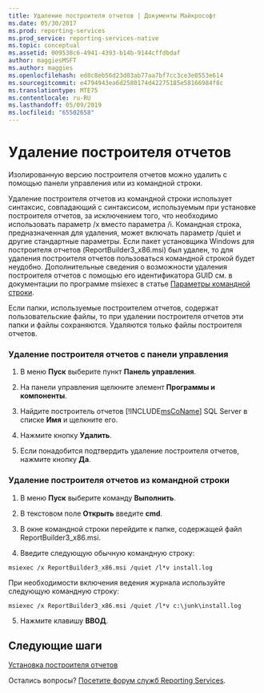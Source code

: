 ```yaml
---
title: Удаление построителя отчетов | Документы Майкрософт
ms.date: 05/30/2017
ms.prod: reporting-services
ms.prod_service: reporting-services-native
ms.topic: conceptual
ms.assetid: 009538c6-4941-4393-b14b-9144cffdbdaf
author: maggiesMSFT
ms.author: maggies
ms.openlocfilehash: ed8c8eb56d23d03ab77aa7bf7cc3ce3e0553e614
ms.sourcegitcommit: e4794943ea6d2580174d42275185e58166984f8c
ms.translationtype: MTE75
ms.contentlocale: ru-RU
ms.lasthandoff: 05/09/2019
ms.locfileid: "65502658"
---
```

# <a name="uninstall-report-builder"></a>Удаление построителя отчетов

Изолированную версию построителя отчетов можно удалить с помощью панели управления или из командной строки.

Удаление построителя отчетов из командной строки использует синтаксис, совпадающий с синтаксисом, используемым при установке построителя отчетов, за исключением того, что необходимо использовать параметр /x вместо параметра /i. Командная строка, предназначенная для удаления, может включать параметр /quiet и другие стандартные параметры. Если пакет установщика Windows для построителя отчетов (ReportBuilder3_x86.msi) был удален, то для удаления построителя отчетов пользоваться командной строкой будет неудобно. Дополнительные сведения о возможности удаления построителя отчетов с помощью его идентификатора GUID см. в документации по программе msiexec в статье [Параметры командной строки](/windows/desktop/Msi/command-line-options).  

Если папки, используемые построителем отчетов, содержат пользовательские файлы, то при удалении построителя отчетов эти папки и файлы сохраняются. Удаляются только файлы построителя отчетов.  

### <a name="to-uninstall-report-builder-from-the-control-panel"></a>Удаление построителя отчетов с панели управления

1.  В меню **Пуск** выберите пункт **Панель управления**.  
  
2.  На панели управления щелкните элемент **Программы и компоненты**.  
  
3.  Найдите построитель отчетов [!INCLUDE[msCoName](../../includes/msconame-md.md)] SQL Server в списке **Имя** и щелкните его.  
  
4.  Нажмите кнопку **Удалить**.  
  
5.  Если понадобится подтвердить удаление построителя отчетов, нажмите кнопку **Да**.  
  
### <a name="to-uninstall-report-builder-from-the-command-line"></a>Удаление построителя отчетов из командной строки  
  
1.  В меню **Пуск** выберите команду **Выполнить**.  
  
2.  В текстовом поле **Открыть** введите **cmd**.  
  
3.  В окне командной строки перейдите к папке, содержащей файл ReportBuilder3_x86.msi.  
  
4.  Введите следующую обычную командную строку:  
  
 `msiexec /x ReportBuilder3_x86.msi /quiet /l*v install.log`  
  
 При необходимости включения ведения журнала используйте следующую командную строку:  
  
 `msiexec /x ReportBuilder3_x86.msi /quiet /l*v c:\junk\install.log`  
  
5.  Нажмите клавишу **ВВОД**.  

## <a name="next-steps"></a>Следующие шаги

[Установка построителя отчетов](../../reporting-services/install-windows/install-report-builder.md)  

Остались вопросы? [Посетите форум служб Reporting Services](https://go.microsoft.com/fwlink/?LinkId=620231).
